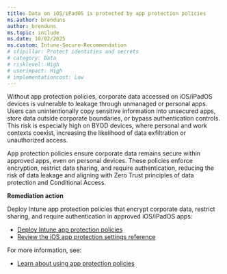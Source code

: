 ```yaml
---
title: Data on iOS/iPadOS is protected by app protection policies
ms.author: brenduns
author: brenduns
ms.topic: include
ms.date: 10/02/2025
ms.custom: Intune-Secure-Recommendation
# sfipillar: Protect identities and secrets
# category: Data
# risklevel: High
# userimpact: High
# implementationcost: Low
---
```

Without app protection policies, corporate data accessed on iOS/iPadOS devices is vulnerable to leakage through unmanaged or personal apps. Users can unintentionally copy sensitive information into unsecured apps, store data outside corporate boundaries, or bypass authentication controls. This risk is especially high on BYOD devices, where personal and work contexts coexist, increasing the likelihood of data exfiltration or unauthorized access.

App protection policies ensure corporate data remains secure within approved apps, even on personal devices. These policies enforce encryption, restrict data sharing, and require authentication, reducing the risk of data leakage and aligning with Zero Trust principles of data protection and Conditional Access.
 
**Remediation action**

Deploy Intune app protection policies that encrypt corporate data, restrict sharing, and require authentication in approved iOS/iPadOS apps:  
- [Deploy Intune app protection policies](/intune/intune-service/apps/app-protection-policies#create-an-iosipados-or-android-app-protection-policy)
- [Review the iOS app protection settings reference](/intune/intune-service/apps/app-protection-policy-settings-ios)

For more information, see:  
- [Learn about using app protection policies](/intune/intune-service/apps/app-protection-policy)